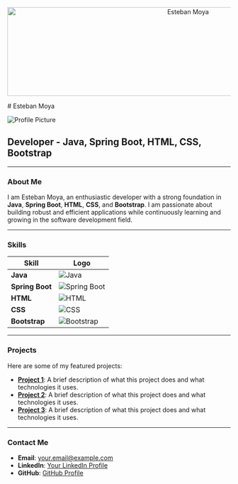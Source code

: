 <p align="center">
  <a href="https://www.linkedin.com/in/esteban-moya-mena/" target="_blank">
    <img src="https://fiverr-res.cloudinary.com/images/t_main1,q_auto,f_auto,q_auto,f_auto/gigs/330381103/original/114f73b6b65baeb8e3aa3ef7b7c0d2563a103530/develop-a-fullstack-java-springboot-mysql-website.png" alt="Esteban Moya" width="800" height="200"/>
  </a>
</p>
# Esteban Moya

![Profile Picture](https://via.placeholder.com/150)

## Developer - Java, Spring Boot, HTML, CSS, Bootstrap

---

### About Me

I am Esteban Moya, an enthusiastic developer with a strong foundation in **Java**, **Spring Boot**, **HTML**, **CSS**, and **Bootstrap**. I am passionate about building robust and efficient applications while continuously learning and growing in the software development field.

---

### Skills

| Skill          | Logo |
|----------------|------|
| **Java**       | ![Java](https://cdn.jsdelivr.net/gh/devicons/devicon/icons/java/java-original.svg) |
| **Spring Boot**| ![Spring Boot](https://cdn.jsdelivr.net/gh/devicons/devicon/icons/spring/spring-original.svg) |
| **HTML**       | ![HTML](https://cdn.jsdelivr.net/gh/devicons/devicon/icons/html5/html5-original.svg) |
| **CSS**        | ![CSS](https://cdn.jsdelivr.net/gh/devicons/devicon/icons/css3/css3-original.svg) |
| **Bootstrap**  | ![Bootstrap](https://cdn.jsdelivr.net/gh/devicons/devicon/icons/bootstrap/bootstrap-plain.svg) |

---

### Projects

Here are some of my featured projects:

- **[Project 1](#)**: A brief description of what this project does and what technologies it uses.
- **[Project 2](#)**: A brief description of what this project does and what technologies it uses.
- **[Project 3](#)**: A brief description of what this project does and what technologies it uses.

---

### Contact Me

- **Email**: [your.email@example.com](mailto:your.email@example.com)
- **LinkedIn**: [Your LinkedIn Profile](#)
- **GitHub**: [GitHub Profile](#)


